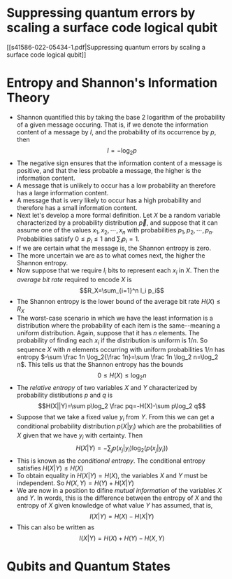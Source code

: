 
# Suppressing quantum errors by scaling a surface code logical qubit
[[s41586-022-05434-1.pdf|Suppressing quantum errors by scaling a surface code logical qubit]]

# Entropy and Shannon's Information Theory
- Shannon quantified this by taking the base 2 logarithm of the probability of a given message occuring. That is, if we denote the information content of a message by $I$, and the probability of its occurrence by $p$, then $$I=-\log_2{p}$$
- The negative sign ensures that the information content of a message is positive, and that the less probable a message, the higher is the information content.
- A message that is unlikely to occur has a low probability an therefore has a large information content.
- A message that is very likely to occur has a high probability and therefore has a small information content.
- Next let's develop a more formal definition. Let $X$ be a random variable characterized by a probability distribution $\vec{p}$, and suppose that it can assume one of the values $x_1,x_2,\cdots,x_n$ with probabilities $p_1,p_2,\cdots,p_n$. Probabilities satisfy $0\le p_i\le 1$ and $\sum_i p_i=1$.
- If we are certain what the message is, the Shannon entropy is zero.
- The more uncertain we are as to what comes next, the higher the Shannon entropy.
- Now suppose that we require $l_i$ bits to represent each $x_i$ in $X$. Then the *average bit rate* required to encode $X$ is $$R_X=\sum_{i=1}^n l_i p_i$$
- The Shannon entropy is the lower bound of the average bit rate $H(X)\le R_X$
- The worst-case scenario in which we have the least information is a distribution where the probability of each item is the same--meaning a uniform distribution. Again, suppose that it has $n$ elements. The probability of finding each $x_i$ if the distribution is uniform is $1/n$. So sequence $X$ with $n$ elements occurring with uniform probabilities $1/n$ has entropy $-\sum \frac 1n \log_2{\frac 1n}=\sum \frac 1n \log_2 n=\log_2 n$. This tells us that the Shannon entropy has the bounds $$0\le H(X)\le \log_2 n$$
- The *relative entropy* of two variables $X$ and $Y$ characterized by probability distibutions $p$ and $q$ is $$H(X||Y)=\sum p\log_2 \frac pq=-H(X)-\sum p\log_2 q$$
- Suppose that we take a fixed value $y_i$ from $Y$. From this we can get a conditional probability distribution $p(X|y_i)$ which are the probabilities of $X$ given that we have $y_i$ with certainty. Then $$H(X|Y)=-\sum_j p(x_j|y_i)\log_2 (p(x_j|y_i))$$
- This is known as the *conditional entropy*. The conditional entropy satisfies $H(X|Y)\le H(X)$
- To obtain equality in $H(X|Y)=H(X)$, the variables $X$ and $Y$ must be independent. So $H(X, Y)=H(Y)+H(X|Y)$
- We are now in a position to difine *mutual information* of the variables $X$ and $Y$. In words, this is the difference between the entropy of $X$ and the entropy of $X$ given knowledge of what value $Y$ has assumed, that is, $$I(X|Y)=H(X)-H(X|Y)$$
- This can also be written as $$I(X|Y)=H(X)+H(Y)-H(X,Y)$$
# Qubits and Quantum States

